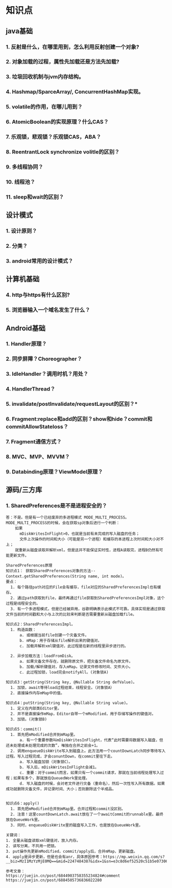 # 知识点
## java基础
### 1. 反射是什么，在哪里用到，怎么利用反射创建一个对象?
### 2. 对象加载的过程，属性先加载还是方法先加载?
### 3. 垃圾回收机制与jvm内存结构。
### 4. Hashmap/SparceArray/, ConcurrentHashMap实现。
### 5. volatile的作用，在哪儿用到？
### 6. AtomicBoolean的实现原理？什么CAS？
### 7. 乐观锁，悲观锁？乐观锁CAS，ABA？
### 8. ReentrantLock synchronize volitle的区别？
### 9. 多线程协同？
### 10. 线程池？
### 11. sleep和wait的区别？

## 设计模式
### 1. 设计原则？
### 2. 分类？
### 3. android常用的设计模式？

## 计算机基础
### 4. http与https有什么区别?
### 5. 浏览器输入一个域名发生了什么？

## Android基础
### 1. Handler原理？
### 2. 同步屏障？Choreographer？
### 3. IdleHandler？调用时机？用处？
### 4. HandlerThread？
### 5. invalidate/postInvalidate/requestLayout的区别？*
### 6. Fragment:replace和add的区别？show和hide？commit和commitAllowStateloss？
### 7. Fragment通信方式？
### 8. MVC、MVP、MVVM？
### 9. Databinding原理？ViewModel原理？

## 源码/三方库
### 1. SharedPreferences是不是进程安全的？
    答：不是。但是有一个已经废弃的多进程模式 MODE_MULTI_PROCESS。 MODE_MULTI_PROCESS的时候，会在获取sp对象后进行一个判断：
        如果 
          mDiskWritesInFlight>0，也就是当前有未完成的写入磁盘的任务；
          文件上次操作的时间和大小（可能是另一个进程）和缓存的本进程上次时间和大小对不上；
        就重新从磁盘读取并解析xml。但是这并不能保证实时性，进程A读取完，进程B仍然有可能更新文件。
    
    SharedPreferences原理
    知识点1： 获取SharedPreferences对象的方法--Context.getSharedPreferences(String name, int mode)。
    要点：
      1. 每个路径path对应的File会有缓存，file对应的SharedPreferencesImpl也有缓存。
      2. 通过path获取到file，最终再通过file获取到SharedPreferencesImpl对象，这个过程是线程安全的。
      3. 有一个多进程模式，但是已经被弃用，谷歌明确表示此模式不可靠。具体实现是通过获取文件当前的时间戳和大小与上次的比较来判断是否需要重新从磁盘加载file。

    知识点2：SharedPreferencesImpl。
      1. 构造函数：
          a. 或根据当前file创建一个灾备文件。
          b. mMap：用于存储从file解析出来的键值对。
          c. 加载并解析xml键值对，此过程是在新的线程里异步进行的。

      2. 异步加载方法：loadFromDisk。
          a. 如果灾备文件存在，就删除原文件，把灾备文件命名为原文件。
          b. 加载/解析键值对，存入mMap。记录文件修改时间、文件大小。
          c. 此过程加锁，load完会notifyAll。(对象锁A)

    知识点3：getString(String key, @Nullable String defValue)。
      1. 加锁，await等待load过程结束，线程安全。（对象锁A）
      2. 直接操作内存mMap中的值。

    知识点4：putString(String key, @Nullable String value)。
      1. 定义在内部类Editor里。
      2. 并不是直接操作mMap，Editor自带一个mModified，用于存储写操作的键值对。
      3. 加锁。(对象锁B)

    知识点5：commit()
      1. 首先把mModified合并到mMap里。
          a. 有一个重要参数叫mDiskWritesInFlight，代表“此时需要将数据写入磁盘，但还未处理或未处理完成的次数”，唯独在合并之前会+1。
      2. 调用enqueueDiskWrite写入到磁盘上。此方法用一个countDownLatch同步等待写入过程。写入过程完成，才会conuntDown，在commit里往下走。
          a. 写入磁盘加锁（对象锁C）。
          b. 写入后，mDiskWritesInFlight会减1。
          c. 重要：对于commit而言，如果只有一个commit请求，那就在当前线程处理写入过程；如果有多个，那就放在QueuedWork里处理。
          d. 写入磁盘的时候，会对老文件进行灾备（重命名），然后一次性写入所有数据。如果成功就删除灾备文件，并记录时间、大小；否则删除这个半成品。


    知识点6：apply()
      1. 首先把mModified合并到mMap里。合并过程和commit没区别。
      2. 注意！这里countDownLatch.await放在了一个awaitCommit的runnable里。最终放在QueueWork里。
      3. 同时，enqueueDiskWrite里的磁盘写入工作，也是放在QueueWork里。
    
    关键词：
    1. 全量从磁盘读取xml键值对，放入内存。
    2. 读写分离，不共用一把锁。
    3. put操作先更新mModified，commit/apply后，合并mMap，更新磁盘。
    4. apply是异步更新，但是也会有anr，具体原因参考：https://mp.weixin.qq.com/s?__biz=MzI1MzYzMjE0MQ==&mid=2247484387&idx=1&sn=e3c8d6ef52520c51b5e07306d9750e70&scene=21#wechat_redirect

    参考文章：
    https://juejin.cn/post/6844903758355234824#comment
    https://juejin.cn/post/6884505736836022280

      
